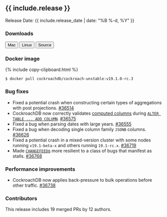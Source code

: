 <h2 id="{{ include.release | slugify }}">{{ include.release }}</h2>

Release Date: {{ include.release_date | date: "%B %-d, %Y" }}

<h3 id="v19-1-0-rc-3-downloads">Downloads</h3>

<div id="os-tabs" class="clearfix os-tabs_button-outline-primary">
    <a href="https://binaries.cockroachdb.com/cockroach-v19.1.0-rc.3.darwin-10.9-amd64.tgz"><button id="mac" data-eventcategory="mac-binary-release-notes">Mac</button></a>
    <a href="https://binaries.cockroachdb.com/cockroach-v19.1.0-rc.3.linux-amd64.tgz"><button id="linux" data-eventcategory="linux-binary-release-notes">Linux</button></a>
    <a href="https://binaries.cockroachdb.com/cockroach-v19.1.0-rc.3.src.tgz"><button id="source" data-eventcategory="source-release-notes">Source</button></a>
</div>

<h3 id="v19-1-0-rc-3-docker-image">Docker image</h3>

{% include copy-clipboard.html %}
~~~shell
$ docker pull cockroachdb/cockroach-unstable:v19.1.0-rc.3
~~~

<h3 id="v19-1-0-rc-3-bug-fixes">Bug fixes</h3>

- Fixed a potential crash when constructing certain types of aggregations with post projections. [#36514][#36514]
- CockroachDB now correctly validates [computed columns](../v19.1/computed-columns.html) during [`ALTER TABLE ... ADD COLUMN`](../v19.1/add-column.html). [#36575][#36575]
- Fixed a bug when parsing dates with large years. [#36555][#36555]
- Fixed a bug when decoding single column family `JSONB` columns. [#36626][#36626]
- Fixed a potential crash in a mixed-version cluster with some nodes running `v19.1-beta-x` and others running `19.1-rc.x`. [#36719][#36719]
- Made [`CHANGEFEED`s](../v19.1/create-changefeed.html) more resilient to a class of bugs that manifest as stalls. [#36768][#36768]

<h3 id="v19-1-0-rc-3-performance-improvements">Performance improvements</h3>

- CockroachDB now applies back-pressure to bulk operations before other traffic. [#36738][#36738]

<h3 id="v19-1-0-rc-3-contributors">Contributors</h3>

This release includes 19 merged PRs by 12 authors.

[#36514]: https://github.com/cockroachdb/cockroach/pull/36514
[#36555]: https://github.com/cockroachdb/cockroach/pull/36555
[#36575]: https://github.com/cockroachdb/cockroach/pull/36575
[#36626]: https://github.com/cockroachdb/cockroach/pull/36626
[#36719]: https://github.com/cockroachdb/cockroach/pull/36719
[#36738]: https://github.com/cockroachdb/cockroach/pull/36738
[#36768]: https://github.com/cockroachdb/cockroach/pull/36768
